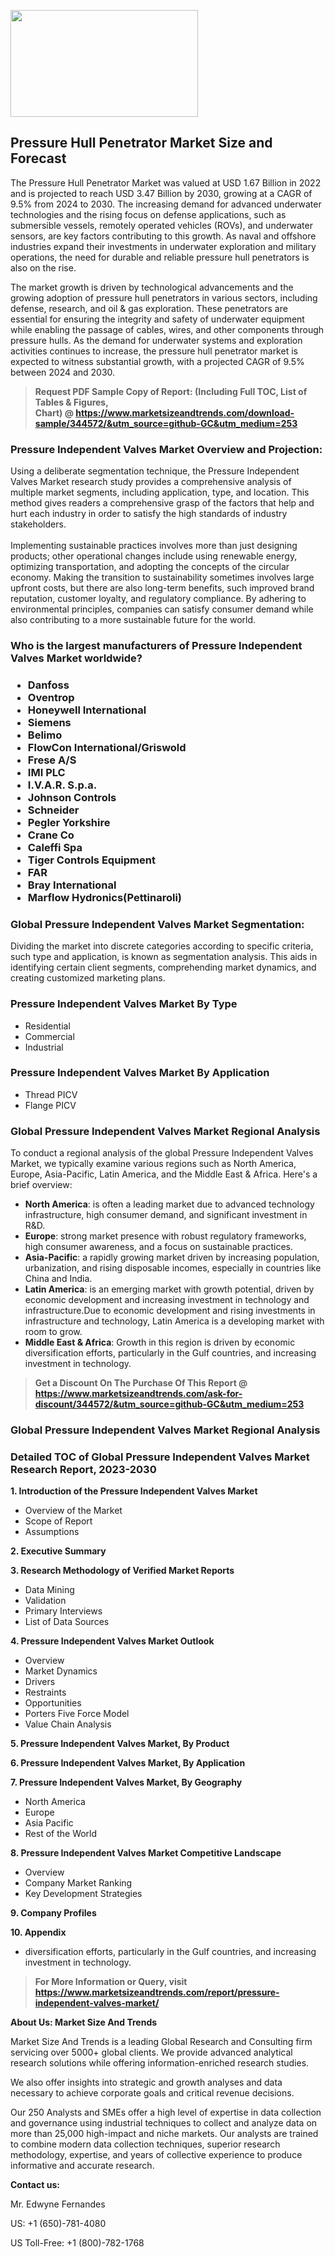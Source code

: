 <p><img class="alignnone size-medium wp-image-20088" src="https://ffe5etoiles.com/wp-content/uploads/2024/12/MST1-300x171.png" alt="" width="300" height="171" /></p><h2>Pressure Hull Penetrator Market Size and Forecast</h2><p>The Pressure Hull Penetrator Market was valued at USD 1.67 Billion in 2022 and is projected to reach USD 3.47 Billion by 2030, growing at a CAGR of 9.5% from 2024 to 2030. The increasing demand for advanced underwater technologies and the rising focus on defense applications, such as submersible vessels, remotely operated vehicles (ROVs), and underwater sensors, are key factors contributing to this growth. As naval and offshore industries expand their investments in underwater exploration and military operations, the need for durable and reliable pressure hull penetrators is also on the rise.</p><p>The market growth is driven by technological advancements and the growing adoption of pressure hull penetrators in various sectors, including defense, research, and oil & gas exploration. These penetrators are essential for ensuring the integrity and safety of underwater equipment while enabling the passage of cables, wires, and other components through pressure hulls. As the demand for underwater systems and exploration activities continues to increase, the pressure hull penetrator market is expected to witness substantial growth, with a projected CAGR of 9.5% between 2024 and 2030.</p></p><blockquote id="" class=""><strong>Request PDF Sample Copy of Report: (Including Full TOC, List of Tables &amp; Figures, Chart)&nbsp;@&nbsp;<strong><a href="https://www.marketsizeandtrends.com/download-sample/344572/&utm_source=github-GC&utm_medium=253" target="_blank">https://www.marketsizeandtrends.com/download-sample/344572/&utm_source=github-GC&utm_medium=253</a></strong></strong></blockquote><h3 id="" class="">Pressure Independent Valves Market&nbsp;Overview and Projection:</h3><p id="" class="">Using a deliberate segmentation technique, the Pressure Independent Valves Market research study provides a comprehensive analysis of multiple market segments, including application, type, and location. This method gives readers a comprehensive grasp of the factors that help and hurt each industry in order to satisfy the high standards of industry stakeholders. <br /> <br />Implementing sustainable practices involves more than just designing products; other operational changes include using renewable energy, optimizing transportation, and adopting the concepts of the circular economy. Making the transition to sustainability sometimes involves large upfront costs, but there are also long-term benefits, such improved brand reputation, customer loyalty, and regulatory compliance. By adhering to environmental principles, companies can satisfy consumer demand while also contributing to a more sustainable future for the world.</p><h3 id="" class="">Who is the largest manufacturers of&nbsp;Pressure Independent Valves Market worldwide?</h3><h3 class=""><p><ul><li>Danfoss </li><li> Oventrop </li><li> Honeywell International </li><li> Siemens </li><li> Belimo </li><li> FlowCon International/Griswold </li><li> Frese A/S </li><li> IMI PLC </li><li> I.V.A.R. S.p.a. </li><li> Johnson Controls </li><li> Schneider </li><li> Pegler Yorkshire </li><li> Crane Co </li><li> Caleffi Spa </li><li> Tiger Controls Equipment </li><li> FAR </li><li> Bray International </li><li> Marflow Hydronics(Pettinaroli)</li></ul></p></h3><h3 id="" class="">Global&nbsp;Pressure Independent Valves Market Segmentation:</h3><p id="" class="">Dividing the market into discrete categories according to specific criteria, such type and application, is known as segmentation analysis. This aids in identifying certain client segments, comprehending market dynamics, and creating customized marketing plans.</p><h3 id="" class="">Pressure Independent Valves Market&nbsp;By Type</h3><p><p><ul><li>Residential</li><li> Commercial</li><li> Industrial</p></li></ul></p></p><h3 id="" class="">Pressure Independent Valves Market&nbsp;By Application</h3><p class=""><p><ul><li>Thread PICV</li><li> Flange PICV</li></ul></p></p><h3 id="" class="">Global Pressure Independent Valves Market Regional Analysis</h3><p id="" class="">To conduct a regional analysis of the global Pressure Independent Valves Market, we typically examine various regions such as North America, Europe, Asia-Pacific, Latin America, and the Middle East &amp; Africa. Here's a brief overview:</p><ul><li><strong>North America</strong>: is often a leading market due to advanced technology infrastructure, high consumer demand, and significant investment in R&amp;D.</li><li><strong>Europe</strong>: strong market presence with robust regulatory frameworks, high consumer awareness, and a focus on sustainable practices.</li><li><strong>Asia-Pacific</strong>: a rapidly growing market driven by increasing population, urbanization, and rising disposable incomes, especially in countries like China and India.</li><li><strong>Latin America</strong>: is an emerging market with growth potential, driven by economic development and increasing investment in technology and infrastructure.Due to economic development and rising investments in infrastructure and technology, Latin America is a developing market with room to grow.</li><li><strong>Middle East &amp; Africa</strong>: Growth in this region is driven by economic diversification efforts, particularly in the Gulf countries, and increasing investment in technology.</li></ul><blockquote id="" class=""><strong>Get a Discount On The Purchase Of This Report @ <strong><a href="https://www.marketsizeandtrends.com/ask-for-discount/344572/&utm_source=github-GC&utm_medium=253" target="_blank">https://www.marketsizeandtrends.com/ask-for-discount/344572/&utm_source=github-GC&utm_medium=253</a></strong></strong></blockquote><h3 id="" class="">Global Pressure Independent Valves Market Regional Analysis</h3><h3 id="" class="">Detailed TOC of Global Pressure Independent Valves Market Research Report, 2023-2030</h3><p id="" class=""><strong>1. Introduction of the Pressure Independent Valves Market</strong></p><ul><li>Overview of the Market</li><li>Scope of Report</li><li>Assumptions</li></ul><p id="" class=""><strong>2. Executive Summary</strong></p><p id="" class=""><strong>3. Research Methodology of Verified Market Reports</strong></p><ul><li>Data Mining</li><li>Validation</li><li>Primary Interviews</li><li>List of Data Sources</li></ul><p id="" class=""><strong>4. Pressure Independent Valves Market Outlook</strong></p><ul><li>Overview</li><li>Market Dynamics</li><li>Drivers</li><li>Restraints</li><li>Opportunities</li><li>Porters Five Force Model</li><li>Value Chain Analysis</li></ul><p id="" class=""><strong>5. Pressure Independent Valves Market, By Product</strong></p><p id="" class=""><strong>6. Pressure Independent Valves Market, By Application</strong></p><p id="" class=""><strong>7. Pressure Independent Valves Market, By Geography</strong></p><ul><li>North America</li><li>Europe</li><li>Asia Pacific</li><li>Rest of the World</li></ul><p id="" class=""><strong>8. Pressure Independent Valves Market Competitive Landscape</strong></p><ul><li>Overview</li><li>Company Market Ranking</li><li>Key Development Strategies</li></ul><p id="" class=""><strong>9. Company Profiles</strong></p><p id="" class=""><strong>10. Appendix</strong></p><ul><li>diversification efforts, particularly in the Gulf countries, and increasing investment in technology.</li></ul><blockquote id="" class=""><strong>For More Information or Query, visit <strong><strong><a href="https://www.marketsizeandtrends.com/report/pressure-independent-valves-market/" target="_blank">https://www.marketsizeandtrends.com/report/pressure-independent-valves-market/</a></strong></strong></strong></blockquote><p id="" class=""><strong>About Us: Market Size And Trends</strong></p><p id="" class="">Market Size And Trends is a leading Global Research and Consulting firm servicing over 5000+ global clients. We provide advanced analytical research solutions while offering information-enriched research studies.</p><p id="" class="">We also offer insights into strategic and growth analyses and data necessary to achieve corporate goals and critical revenue decisions.</p><p id="" class="">Our 250 Analysts and SMEs offer a high level of expertise in data collection and governance using industrial techniques to collect and analyze data on more than 25,000 high-impact and niche markets. Our analysts are trained to combine modern data collection techniques, superior research methodology, expertise, and years of collective experience to produce informative and accurate research.</p><p id="" class=""><strong>Contact us:</strong></p><p id="" class="">Mr. Edwyne Fernandes</p><p id="" class="">US: +1 (650)-781-4080</p><p id="" class="">US Toll-Free: +1 (800)-782-1768</p>
